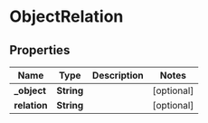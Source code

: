 

# ObjectRelation


## Properties

| Name | Type | Description | Notes |
|------------ | ------------- | ------------- | -------------|
|**_object** | **String** |  |  [optional] |
|**relation** | **String** |  |  [optional] |



